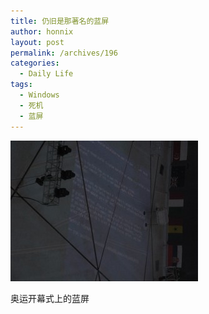 ```yaml
---
title: 仍旧是那著名的蓝屏
author: honnix
layout: post
permalink: /archives/196
categories:
  - Daily Life
tags:
  - Windows
  - 死机
  - 蓝屏
---
```

<div id="attachment_197" class="wp-caption alignnone" style="width: 310px">
  <a href="/assets/img//imported_from_wordpress/2008/08/img_0997.jpg" rel="lightbox[196]"><img class="size-medium wp-image-197" title="img_0997" src="/assets/img//imported_from_wordpress/2008/08/img_0997-300x225.jpg" alt="奥运开幕式上的蓝屏" width="300" height="225" /></a><p class="wp-caption-text">
    奥运开幕式上的蓝屏
  </p>
</div>